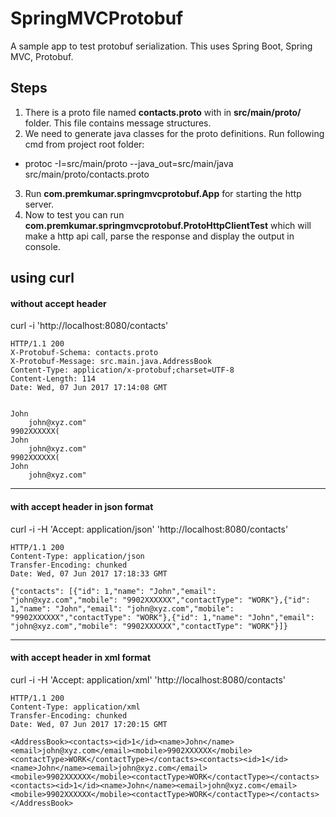 # SpringMVCProtobuf
A sample app to test protobuf serialization. This uses Spring Boot, Spring MVC, Protobuf.

## Steps
1. There is a proto file named **contacts.proto** with in **src/main/proto/** folder. This file contains message structures.
2. We need to generate java classes for the proto definitions. Run following cmd from project root folder:  
  * protoc -I=src/main/proto --java_out=src/main/java src/main/proto/contacts.proto
3. Run **com.premkumar.springmvcprotobuf.App** for starting the http server.
4. Now to test you can run **com.premkumar.springmvcprotobuf.ProtoHttpClientTest** which will make a http api call, parse the response and display the output in console.


## using curl
#### without accept header
curl -i 'http://localhost:8080/contacts'
```
HTTP/1.1 200 
X-Protobuf-Schema: contacts.proto
X-Protobuf-Message: src.main.java.AddressBook
Content-Type: application/x-protobuf;charset=UTF-8
Content-Length: 114
Date: Wed, 07 Jun 2017 17:14:08 GMT


John
    john@xyz.com"
9902XXXXXX(
John
    john@xyz.com"
9902XXXXXX(
John
    john@xyz.com"
```
---
#### with accept header in json format
curl -i -H 'Accept: application/json' 'http://localhost:8080/contacts'
```
HTTP/1.1 200 
Content-Type: application/json
Transfer-Encoding: chunked
Date: Wed, 07 Jun 2017 17:18:33 GMT

{"contacts": [{"id": 1,"name": "John","email": "john@xyz.com","mobile": "9902XXXXXX","contactType": "WORK"},{"id": 1,"name": "John","email": "john@xyz.com","mobile": "9902XXXXXX","contactType": "WORK"},{"id": 1,"name": "John","email": "john@xyz.com","mobile": "9902XXXXXX","contactType": "WORK"}]}
```
---
#### with accept header in xml format
curl -i -H 'Accept: application/xml' 'http://localhost:8080/contacts'
```
HTTP/1.1 200 
Content-Type: application/xml
Transfer-Encoding: chunked
Date: Wed, 07 Jun 2017 17:20:15 GMT

<AddressBook><contacts><id>1</id><name>John</name><email>john@xyz.com</email><mobile>9902XXXXXX</mobile><contactType>WORK</contactType></contacts><contacts><id>1</id><name>John</name><email>john@xyz.com</email><mobile>9902XXXXXX</mobile><contactType>WORK</contactType></contacts><contacts><id>1</id><name>John</name><email>john@xyz.com</email><mobile>9902XXXXXX</mobile><contactType>WORK</contactType></contacts></AddressBook>
```
